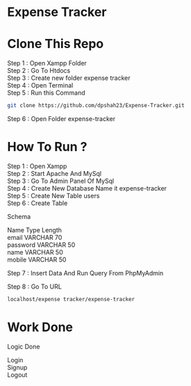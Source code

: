 # Expense Tracker

# Clone This Repo

Step 1 : Open Xampp Folder <br>
Step 2 : Go To Htdocs<br>
Step 3 : Create new folder expense tracker<br>
Step 4 : Open Terminal <br>
Step 5 : Run this Command<br>
```bash
git clone https://github.com/dpshah23/Expense-Tracker.git
```
Step 6 : Open Folder expense-tracker


# How To Run ?

Step 1 : Open Xampp<br>
Step 2 : Start Apache And MySql<br>
Step 3 : Go To Admin Panel Of MySql<br>
Step 4 : Create New Database Name it expense-tracker<br>
Step 5 : Create New Table users<br>
Step 6 : Create Table<br>

Schema 

Name               Type           Length
<br >
email              VARCHAR        70<br>
password           VARCHAR        50<br>
name               VARCHAR        50<br>
mobile             VARCHAR        50<br>

Step 7 : Insert Data And Run Query From PhpMyAdmin

Step 8 : Go To URL 
```bash
localhost/expense tracker/expense-tracker
```

# Work Done

Logic Done

Login<br>
Signup<br>
Logout<br>

